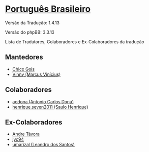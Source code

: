 [Português Brasileiro](https://www.phpbb.com/customise/db/translation/brazilian_portuguese/)
=============

Versão da Tradução: 1.4.13

Versão do phpBB: 3.3.13


Lista de Tradutores, Colaboradores e Ex-Colaboradores da tradução

Mantedores
-------
* [Chico Gois](https://www.phpbb.com/community/memberlist.php?mode=viewprofile&u=241433)
* [Vinny (Marcus Vinícius)](https://www.phpbb.com/community/memberlist.php?mode=viewprofile&u=1065865)


Colaboradores
-------
* [acdona (Antonio Carlos Doná)](http://www.suportephpbb.com.br/forum/memberlist.php?mode=viewprofile&u=31780)
* [henrique.seven2011 (Saulo Henrique)](https://www.phpbb.com/community/memberlist.php?mode=viewprofile&u=1371157)


Ex-Colaboradores
-------
* [Andre Távora](https://www.phpbb.com/community/memberlist.php?mode=viewprofile&u=302277)
* [jvc94](https://www.phpbb.com/community/memberlist.php?mode=viewprofile&u=1089185)
* [umarizal (Leandro dos Santos)](https://www.phpbb.com/community/memberlist.php?mode=viewprofile&u=512395)
